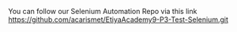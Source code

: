 You can follow our Selenium Automation Repo via this link https://github.com/acarismet/EtiyaAcademy9-P3-Test-Selenium.git 
